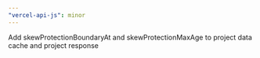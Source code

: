 ```yaml
---
"vercel-api-js": minor
---
```


Add skewProtectionBoundaryAt and skewProtectionMaxAge to project data cache and project response